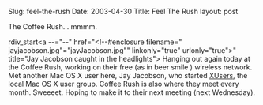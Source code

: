 Slug: feel-the-rush
Date: 2003-04-30
Title: Feel The Rush
layout: post

The Coffee Rush... mmmm.

rdiv_start<a --="--" href="&lt;!--#enclosure filename=" jayjacobson.jpg"="jayJacobson.jpg&quot;" linkonly="true" urlonly="true">&quot; title=&quot;Jay Jacobson caught in the headlights&quot;&gt;</a>
Hanging out again today at the Coffee Rush, working on their free (as in beer smile ) wireless network. Met another Mac OS X user here, Jay Jacobson, who started <a href="http://www.xusers.org">XUsers</a>, the local Mac OS X user group. Coffee Rush is also where they meet every month. Sweeeet. Hoping to make it to their next meeting (next Wednesday).
